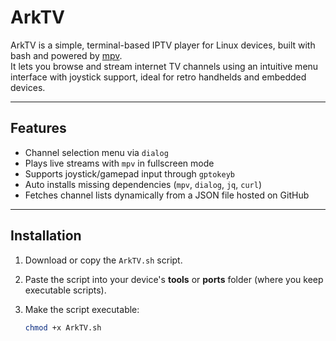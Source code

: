 # ArkTV

ArkTV is a simple, terminal-based IPTV player for Linux devices, built with bash and powered by [mpv](https://mpv.io/).  
It lets you browse and stream internet TV channels using an intuitive menu interface with joystick support, ideal for retro handhelds and embedded devices.

---

## Features

- Channel selection menu via `dialog`
- Plays live streams with `mpv` in fullscreen mode
- Supports joystick/gamepad input through `gptokeyb`
- Auto installs missing dependencies (`mpv`, `dialog`, `jq`, `curl`)
- Fetches channel lists dynamically from a JSON file hosted on GitHub


---

## Installation

1. Download or copy the `ArkTV.sh` script.

2. Paste the script into your device's **tools** or **ports** folder (where you keep executable scripts).

3. Make the script executable:

   ```bash
   chmod +x ArkTV.sh
